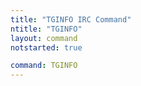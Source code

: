 ```yaml
---
title: "TGINFO IRC Command"
ntitle: "TGINFO"
layout: command
notstarted: true

command: TGINFO
---
```

